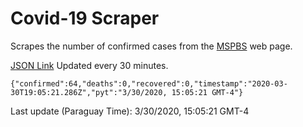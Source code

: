 # Covid-19 Scraper

Scrapes the number of confirmed cases from the [MSPBS](https://www.mspbs.gov.py/covid-19.php) web page.

[JSON Link](https://jmayalag.github.io/covid19-scrape/cases.json)
Updated every 30 minutes.
```
{"confirmed":64,"deaths":0,"recovered":0,"timestamp":"2020-03-30T19:05:21.286Z","pyt":"3/30/2020, 15:05:21 GMT-4"}
```
Last update (Paraguay Time): 3/30/2020, 15:05:21 GMT-4